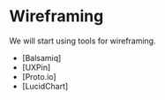 # Wireframing

We will start using tools for wireframing.

- [Balsamiq]
- [UXPin]
- [Proto.io]
- [LucidChart]